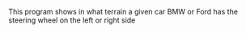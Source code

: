 
This program shows in what terrain a given car BMW or Ford has the steering wheel on the left or right side

